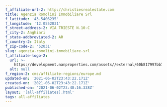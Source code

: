 ```yaml
---
f_affiliate-url-2: http://christiesrealestate.com
title: Agenzia Romolini Immobiliare Srl
f_latitude: '43.5406235'
f_longitude: '12.0552831'
f_street-address-2: VIA TRIESTE N.10-C­
f_city-2: Anghiari­
f_state-addbreviated-2: AR­
f_country-2: Italy
f_zip-code-2: '52031'
slug: agenzia-romolini-immobiliare-srl
f_affiliate-logo-2:
  url: >-
    https://development.nanproperties.com/assets//external/60b817997bb7c9717aad7901_6081e5587418b34dc2d6b03a_60785a48209967f18b5f2071_content_romoini-immobilare-christies-luxury-real-estate-tuscany-italy.jpeg
  alt: null
f_region-2: cms/affiliate-regions/europe.md
updated-on: '2021-06-02T23:43:22.171Z'
created-on: '2021-06-02T23:43:22.171Z'
published-on: '2021-06-02T23:48:16.338Z'
layout: '[all-affiliates].html'
tags: all-affiliates
---
```



